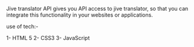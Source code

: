 Jive translator API gives you API access to jive translator, so that you can integrate this functionality in your websites or applications.


use of tech:-

1- HTML 5
2- CSS3 
3- JavaScript